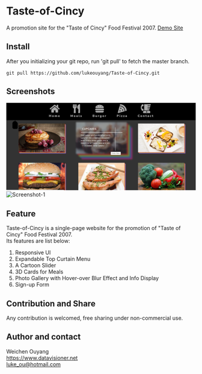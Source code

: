 # Taste-of-Cincy
A promotion site for the "Taste of Cincy" Food Festival 2007.
 [Demo Site](https://lukeouyang.github.io/Taste-of-Cincy/)

## Install
After you initializing your git repo, run 'git pull' to fetch the master branch.
```shell
git pull https://github.com/lukeouyang/Taste-of-Cincy.git
```
## Screenshots
![Screenshot-1](https://raw.githubusercontent.com/lukeouyang/Taste-of-Cincy/master/images/Screenshot-1.png)
![Screenshot-1](https://raw.githubusercontent.com/lukeouyang/Taste-of-Cincy/master/images/Screenshot-2.png)
## Feature
Taste-of-Cincy is a single-page website for the promotion of "Taste of Cincy" Food Festival 2007.  
Its features are list below:

1. Responsive UI
2. Expandable Top Curtain Menu
3. A Cartoon Slider
4. 3D Cards for Meals
5. Photo Gallery with Hover-over Blur Effect and Info Display
6. Sign-up Form


## Contribution and Share
Any contribution is welcomed, free sharing under non-commercial use.

## Author and contact
Weichen Ouyang  
<https://www.datavisioner.net>  
<luke_ou@hotmail.com>  

